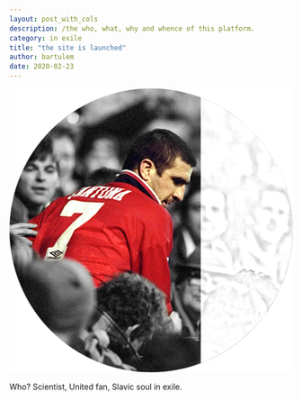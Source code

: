 ```yaml
---
layout: post_with_cols
description: /the who, what, why and whence of this platform.
category: in exile
title: "the site is launched"
author: bartulem
date: 2020-02-23
---
```


<div class="col-sm-6">
  <img  class="img-custom" alt="ledieu" src="/img/ledieu.png">
</div>

<div class="col-sm-6">
  <p> Who? Scientist, United fan, Slavic soul in exile. </p>
</div>
